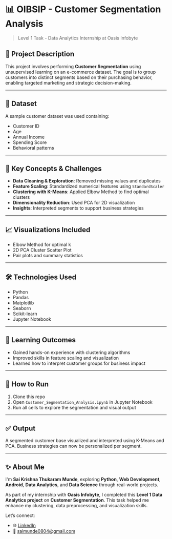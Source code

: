 # 📊 OIBSIP - Customer Segmentation Analysis

> Level 1 Task - Data Analytics Internship at Oasis Infobyte

## 📝 Project Description

This project involves performing **Customer Segmentation** using unsupervised learning on an e-commerce dataset. The goal is to group customers into distinct segments based on their purchasing behavior, enabling targeted marketing and strategic decision-making.

---

## 📂 Dataset

A sample customer dataset was used containing:
- Customer ID  
- Age  
- Annual Income  
- Spending Score  
- Behavioral patterns

---

## 🔑 Key Concepts & Challenges

- **Data Cleaning & Exploration**: Removed missing values and duplicates  
- **Feature Scaling**: Standardized numerical features using `StandardScaler`  
- **Clustering with K-Means**: Applied Elbow Method to find optimal clusters  
- **Dimensionality Reduction**: Used PCA for 2D visualization  
- **Insights**: Interpreted segments to support business strategies

---

## 📈 Visualizations Included

- Elbow Method for optimal k  
- 2D PCA Cluster Scatter Plot  
- Pair plots and summary statistics  

---

## 🛠️ Technologies Used

- Python  
- Pandas  
- Matplotlib  
- Seaborn  
- Scikit-learn  
- Jupyter Notebook  

---

## 🎯 Learning Outcomes

- Gained hands-on experience with clustering algorithms  
- Improved skills in feature scaling and visualization  
- Learned how to interpret customer groups for business impact  

---

## 📎 How to Run

1. Clone this repo  
2. Open `Customer_Segmentation_Analysis.ipynb` in Jupyter Notebook  
3. Run all cells to explore the segmentation and visual output  

---

## ✅ Output

A segmented customer base visualized and interpreted using K-Means and PCA. Business strategies can now be personalized per segment.

---

## ✨ About Me

I'm **Sai Krishna Thukaram Munde**, exploring **Python**, **Web Development**, **Android**, **Data Analytics**, and **Data Science** through real-world projects.

As part of my internship with **Oasis Infobyte**, I completed this **Level 1 Data Analytics project** on **Customer Segmentation**. This task helped me enhance my clustering, data preprocessing, and visualization skills.

Let’s connect:

- 🌐 [LinkedIn](https://www.linkedin.com)  
- 📧 saimunde0804@gmail.com

